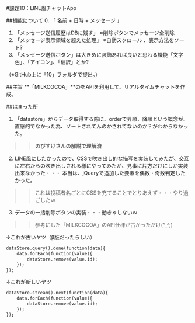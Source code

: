 #課題10：LINE風チャットApp

##機能について
0. 「 名前 + 日時 + メッセージ 」
1. 「メッセージ送信履歴はDBに残す」 ※削除ボタンでメッセージ全削除
2. 「メッセージ表示領域を超えた処理」 ※自動スクロール 、表示方法をソート?
3. 「メッセージ送信ボタン」は大きめに装飾あれば良いと思わる機能「文字色」、「アイコン」、「翻訳」とか?

（※GitHub上に「10」フォルダで提出。）

##主旨
**「MILKCOCOA」**のをAPIを利用して、リアルタイムチャットを作成。

##はまった所
1. 「datastore」からデータ取得する際に、orderで昇順、降順という概念が、直感的でなかった為、ソートされてんのかされてないのか？がわからなかった。
>>**のびすけさんの解説で理解済**

2.  LINE風にしたかったので、CSSで吹き出し的な描写を実装してみたが、交互に左右からの吹き出しされる様にやってみたが、見事に片方だけにしか実装出来なかった・・・
本当は、jQueryで追加した要素を偶数・奇数判定したかった。
>>これは投稿者名ごとにCSSを充てることでとりあえず・・・やり過ごしたｗ

3. データの一括削除ボタンの実装・・・動きゃしないｗ
>>参考にした「MILKCOCOA」のAPI仕様が古かっただけ(^_^;)

↓これが古いヤツ（β版だったらしい）

```jQuery:index.html
dataStore.query().done(function(data){
    data.forEach(function(value){
        dataStore.remove(value.id);
    });
});
```

↓これが新しいヤツ

```jQuery:index.html
dataStore.stream().next(function(data){
    data.forEach(function(value){
        dataStore.remove(value.id);
    });
});
```